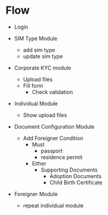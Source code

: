 # Flow
- Login 
- SIM Type Module
	- add sim type
	- update sim type
- Corporate KYC module
	- Upload files
	- Fill form
		- Check validation
- Individual Module 
	- Show upload files
- Document Configuration Module
	- Add Foreigner Condition
		- Must
			- passport
			- residence permit
		- Either
			- Supporting Documents
				- Adoption Documents
				- Child Birth Certificate
		
- Foreigner Module
	- repeat individual module